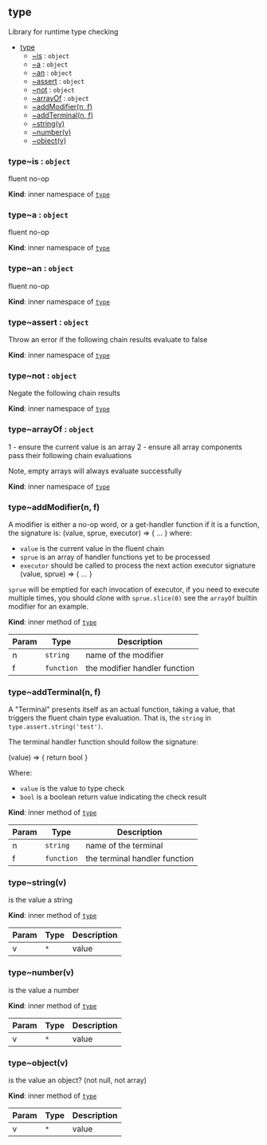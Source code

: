<a name="module_type"></a>

## type
Library for runtime type checking


* [type](#module_type)
    * [~is](#module_type..is) : <code>object</code>
    * [~a](#module_type..a) : <code>object</code>
    * [~an](#module_type..an) : <code>object</code>
    * [~assert](#module_type..assert) : <code>object</code>
    * [~not](#module_type..not) : <code>object</code>
    * [~arrayOf](#module_type..arrayOf) : <code>object</code>
    * [~addModifier(n, f)](#module_type..addModifier)
    * [~addTerminal(n, f)](#module_type..addTerminal)
    * [~string(v)](#module_type..string)
    * [~number(v)](#module_type..number)
    * [~object(v)](#module_type..object)

<a name="module_type..is"></a>

### type~is : <code>object</code>
fluent no-op

**Kind**: inner namespace of [<code>type</code>](#module_type)  
<a name="module_type..a"></a>

### type~a : <code>object</code>
fluent no-op

**Kind**: inner namespace of [<code>type</code>](#module_type)  
<a name="module_type..an"></a>

### type~an : <code>object</code>
fluent no-op

**Kind**: inner namespace of [<code>type</code>](#module_type)  
<a name="module_type..assert"></a>

### type~assert : <code>object</code>
Throw an error if the following chain results evaluate to false

**Kind**: inner namespace of [<code>type</code>](#module_type)  
<a name="module_type..not"></a>

### type~not : <code>object</code>
Negate the following chain results

**Kind**: inner namespace of [<code>type</code>](#module_type)  
<a name="module_type..arrayOf"></a>

### type~arrayOf : <code>object</code>
1 - ensure the current value is an array
2 - ensure all array components pass their following chain evaluations

Note, empty arrays will always evaluate successfully

**Kind**: inner namespace of [<code>type</code>](#module_type)  
<a name="module_type..addModifier"></a>

### type~addModifier(n, f)
A modifier is either a no-op word, or a get-handler function
if it is a function, the signature is:
   (value, sprue, executor) => { ... }
where:
 - `value` is the current value in the fluent chain
 - `sprue` is an array of handler functions yet to be processed
 - `executor` should be called to process the next action
              executor signature (value, sprue) => { ... }

`sprue` will be emptied for each invocation of executor,
if you need to execute multiple times, you should clone with `sprue.slice(0)`
see the `arrayOf` builtin modifier for an example.

**Kind**: inner method of [<code>type</code>](#module_type)  

| Param | Type | Description |
| --- | --- | --- |
| n | <code>string</code> | name of the modifier |
| f | <code>function</code> | the modifier handler function |

<a name="module_type..addTerminal"></a>

### type~addTerminal(n, f)
A "Terminal" presents itself as an actual function, taking a value,
that triggers the fluent chain type evaluation.
That is, the `string` in `type.assert.string('test')`.

The terminal handler function should follow the signature:

  (value) => { return bool }

Where:
  - `value` is the value to type check
  - `bool` is a boolean return value indicating the check result

**Kind**: inner method of [<code>type</code>](#module_type)  

| Param | Type | Description |
| --- | --- | --- |
| n | <code>string</code> | name of the terminal |
| f | <code>function</code> | the terminal handler function |

<a name="module_type..string"></a>

### type~string(v)
is the value a string

**Kind**: inner method of [<code>type</code>](#module_type)  

| Param | Type | Description |
| --- | --- | --- |
| v | <code>\*</code> | value |

<a name="module_type..number"></a>

### type~number(v)
is the value a number

**Kind**: inner method of [<code>type</code>](#module_type)  

| Param | Type | Description |
| --- | --- | --- |
| v | <code>\*</code> | value |

<a name="module_type..object"></a>

### type~object(v)
is the value an object? (not null, not array)

**Kind**: inner method of [<code>type</code>](#module_type)  

| Param | Type | Description |
| --- | --- | --- |
| v | <code>\*</code> | value |

